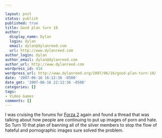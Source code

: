 ```yaml
---

layout: post
status: publish
published: true
title: Good plan turn 10
author:
  display_name: Dylan
  login: dylan
  email: dylan@dylanreed.com
  url: http://www.dylanreed.com
author_login: dylan
author_email: dylan@dylanreed.com
author_url: http://www.dylanreed.com
wordpress_id: 414
wordpress_url: http://www.dylanreed.org/2007/06/16/good-plan-turn-10/
date: '2007-06-16 16:12:36 -0500'
date_gmt: '2007-06-16 22:12:36 -0500'
categories: []
tags:
- Video Games
comments: []
---
```


I was cruising the forums for [Forza 2][1] again and found a thread that was talking about how people are continuing to put up images of porn and hate. So Turn 10 that plan of banning all of the silver members to stop the flow of hateful and pornographic images sure solved the problem.  


   [1]: http://forzamotorsports.net

